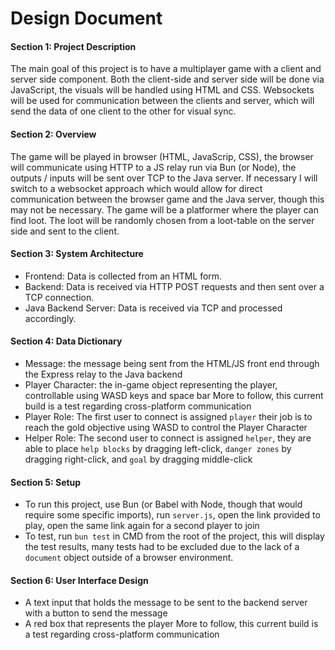 # Design Document

#### Section 1: Project Description

The main goal of this project is to have a multiplayer game with a client and server side component. Both the client-side and server side will be done via JavaScript, the visuals will be handled using HTML and CSS. Websockets will be used for communication between the clients and server, which will send the data of one client to the other for visual sync.

#### Section 2: Overview
The game will be played in browser (HTML, JavaScrip, CSS), the browser will communicate using HTTP to a JS relay run via Bun (or Node), the outputs / inputs will be sent over TCP to the Java server. If necessary I will switch to a websocket approach which would allow for direct communication between the browser game and the Java server, though this may not be necessary.
The game will be a platformer where the player can find loot. The loot will be randomly chosen from a loot-table on the server side and sent to the client.

#### Section 3: System Architecture
- Frontend: Data is collected from an HTML form.
- Backend: Data is received via HTTP POST requests and then sent over a TCP connection.
- Java Backend Server: Data is received via TCP and processed accordingly.

#### Section 4: Data Dictionary
- Message: the message being sent from the HTML/JS front end through the Express relay to the Java backend
- Player Character: the in-game object representing the player, controllable using WASD keys and space bar
More to follow, this current build is a test regarding cross-platform communication
- Player Role: The first user to connect is assigned `player` their job is to reach the gold objective using WASD to control the Player Character
- Helper Role: The second user to connect is assigned `helper`, they are able to place `help blocks` by dragging left-click, `danger zones` by dragging right-click, and `goal` by dragging middle-click

#### Section 5: Setup
- To run this project, use Bun (or Babel with Node, though that would require some specific imports), run `server.js`, open the link provided to play, open the same link again for a second player to join
- To test, run `bun test` in CMD from the root of the project, this will display the test results, many tests had to be excluded due to the lack of a `document` object outside of a browser environment.

#### Section 6: User Interface Design
- A text input that holds the message to be sent to the backend server with a button to send the message
- A red box that represents the player
More to follow, this current build is a test regarding cross-platform communication
